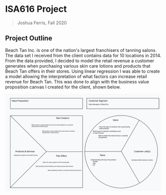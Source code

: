 # ISA616 Project

> Joshua Ferris, Fall 2020

## Project Outline

Beach Tan Inc. is one of the nation's largest franchisers of tanning salons. The data set I received from the client contains data for 10 locations in 2014. From the data provided, I decided to model the retail revenue a customer generates when purchasing various skin care lotions and products that Beach Tan offers in their stores. Using linear regression I was able to create a model allowing the interpretation of what factors can increase retail revenue for Beach Tan. This was done to align with the business value proposition canvas I created for the client, shown below.

![Business Value Proposition Canvas](Assets/Business%20Value%20Proposition%20Canvas.png)
